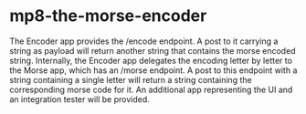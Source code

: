 # mp8-the-morse-encoder
The Encoder app provides the /encode endpoint. A post to it carrying a string as payload will return another string that contains the morse encoded string. Internally, the Encoder app delegates the encoding letter by letter to the Morse app, which has an /morse endpoint. A post to this endpoint with a string containing a single letter will return a string containing the corresponding morse code for it. An additional app representing the UI and an integration tester will be provided.
